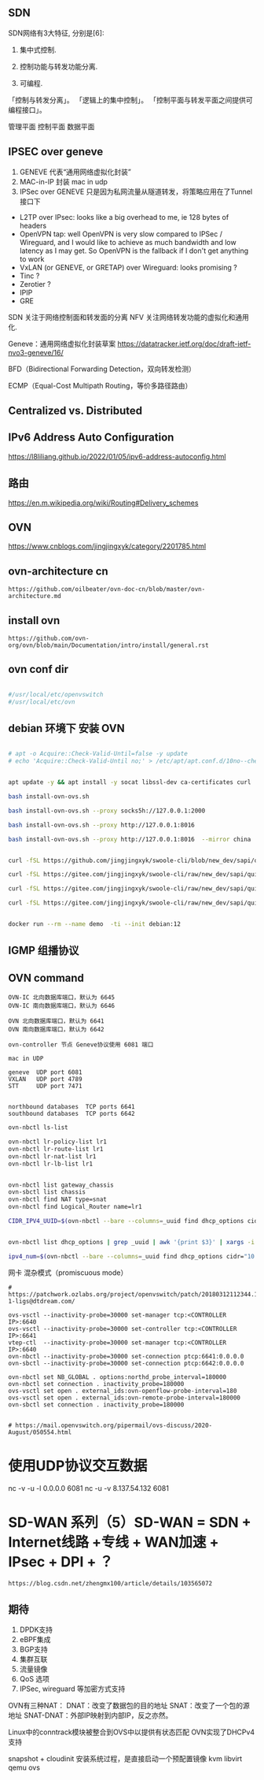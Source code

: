 ## SDN

SDN网络有3大特征, 分别是[6]:

1) 集中式控制.

2) 控制功能与转发功能分离.

3) 可编程.

「控制与转发分离」。
「逻辑上的集中控制」。
「控制平面与转发平面之间提供可编程接口」。

管理平面 控制平面 数据平面

## IPSEC over geneve

1. GENEVE 代表“通用网络虚拟化封装”
2. MAC-in-IP 封装 mac in udp
3. IPSec over GENEVE 只是因为私网流量从隧道转发，将策略应用在了Tunnel接口下

- L2TP over IPsec: looks like a big overhead to me, ie 128 bytes of headers
- OpenVPN tap: well OpenVPN is very slow compared to IPSec / Wireguard, and I would like to achieve as much bandwidth
  and low latency as I may get. So OpenVPN is the fallback if I don't get anything to work
- VxLAN (or GENEVE, or GRETAP) over Wireguard: looks promising ?
- Tinc ?
- Zerotier ?
- IPIP
- GRE

SDN 关注于网络控制面和转发面的分离
NFV 关注网络转发功能的虚拟化和通用化.

Geneve：通用网络虚拟化封装草案
https://datatracker.ietf.org/doc/draft-ietf-nvo3-geneve/16/

BFD（Bidirectional Forwarding Detection，双向转发检测）

ECMP（Equal-Cost Multipath Routing，等价多路径路由）

## Centralized vs. Distributed

## IPv6 Address Auto Configuration

https://l8liliang.github.io/2022/01/05/ipv6-address-autoconfig.html

## 路由

https://en.m.wikipedia.org/wiki/Routing#Delivery_schemes

## OVN

https://www.cnblogs.com/jingjingxyk/category/2201785.html

## ovn-architecture cn

    https://github.com/oilbeater/ovn-doc-cn/blob/master/ovn-architecture.md

## install ovn

    https://github.com/ovn-org/ovn/blob/main/Documentation/intro/install/general.rst

## ovn conf dir

```bash

#/usr/local/etc/openvswitch
#/usr/local/etc/ovn

```

## debian 环境下 安装 OVN

```bash

# apt -o Acquire::Check-Valid-Until=false -y update
# echo 'Acquire::Check-Valid-Until no;' > /etc/apt/apt.conf.d/10no--check-valid-until


apt update -y && apt install -y socat libssl-dev ca-certificates curl

bash install-ovn-ovs.sh

bash install-ovn-ovs.sh --proxy socks5h://127.0.0.1:2000

bash install-ovn-ovs.sh --proxy http://127.0.0.1:8016

bash install-ovn-ovs.sh --proxy http://127.0.0.1:8016  --mirror china


curl -fSL https://github.com/jingjingxyk/swoole-cli/blob/new_dev/sapi/quickstart/linux/SDN/install-ovn-ovs.sh?raw=true | bash

curl -fSL https://gitee.com/jingjingxyk/swoole-cli/raw/new_dev/sapi/quickstart/linux/debian-init-minimal.sh | bash -s -- --mirror china

curl -fSL https://gitee.com/jingjingxyk/swoole-cli/raw/new_dev/sapi/quickstart/linux/SDN/install-ovn-ovs.sh | bash -s -- --proxy http://127.0.0.1:8016

curl -fSL https://gitee.com/jingjingxyk/swoole-cli/raw/new_dev/sapi/quickstart/linux/install-docker.sh | bash -s -- --mirror china


docker run --rm --name demo  -ti --init debian:12

```

## IGMP 组播协议

## OVN command

    OVN-IC 北向数据库端口，默认为 6645
    OVN-IC 南向数据库端口，默认为 6646

    OVN 北向数据库端口，默认为 6641
    OVN 南向数据库端口，默认为 6642

    ovn-controller 节点 Geneve协议使用 6081 端口

    mac in UDP

    geneve  UDP port 6081
    VXLAN   UDP port 4789
    STT     UDP port 7471


    northbound databases  TCP ports 6641
    southbound databases  TCP ports 6642

```bash
ovn-nbctl ls-list

ovn-nbctl lr-policy-list lr1
ovn-nbctl lr-route-list lr1
ovn-nbctl lr-nat-list lr1
ovn-nbctl lr-lb-list lr1


ovn-nbctl list gateway_chassis
ovn-sbctl list chassis
ovn-nbctl find NAT type=snat
ovn-nbctl find Logical_Router name=lr1

CIDR_IPV4_UUID=$(ovn-nbctl --bare --columns=_uuid find dhcp_options cidr="10.1.20.0/24")


ovn-nbctl list dhcp_options | grep _uuid | awk '{print $3}' | xargs -i ovn-nbctl dhcp-options-del {}

ipv4_num=$(ovn-nbctl --bare --columns=_uuid find dhcp_options cidr="10.1.20.0/24" | wc -l )


```

网卡 混杂模式（promiscuous mode）

```text
# https://patchwork.ozlabs.org/project/openvswitch/patch/20180312112344.13768-1-ligs@dtdream.com/

ovs-vsctl --inactivity-probe=30000 set-manager tcp:<CONTROLLER IP>:6640
ovs-vsctl --inactivity-probe=30000 set-controller tcp:<CONTROLLER IP>:6641
vtep-ctl  --inactivity-probe=30000 set-manager tcp:<CONTROLLER IP>:6640
ovn-nbctl --inactivity-probe=30000 set-connection ptcp:6641:0.0.0.0
ovn-sbctl --inactivity-probe=30000 set-connection ptcp:6642:0.0.0.0

ovn-nbctl set NB_GLOBAL . options:northd_probe_interval=180000
ovn-nbctl set connection . inactivity_probe=180000
ovs-vsctl set open . external_ids:ovn-openflow-probe-interval=180
ovs-vsctl set open . external_ids:ovn-remote-probe-interval=180000
ovn-sbctl set connection . inactivity_probe=180000


# https://mail.openvswitch.org/pipermail/ovs-discuss/2020-August/050554.html

```

# 使用UDP协议交互数据

nc -v -u -l 0.0.0.0 6081
nc -u -v 8.137.54.132 6081

# SD-WAN 系列（5）SD-WAN = SDN + Internet线路 +专线 + WAN加速 + IPsec + DPI + ？

    https://blog.csdn.net/zhengmx100/article/details/103565072

## 期待

1. DPDK支持
1. eBPF集成
1. BGP支持
1. 集群互联
1. 流量镜像
1. QoS 选项
1. IPSec, wireguard 等加密方式支持

OVN有三种NAT：
DNAT：改变了数据包的目的地址
SNAT：改变了一个包的源地址
SNAT-DNAT：外部IP映射到内部IP，反之亦然。

Linux中的conntrack模块被整合到OVS中以提供有状态匹配
OVN实现了DHCPv4支持

snapshot + cloudinit
安装系统过程，是直接启动一个预配置镜像
kvm libvirt qemu ovs
